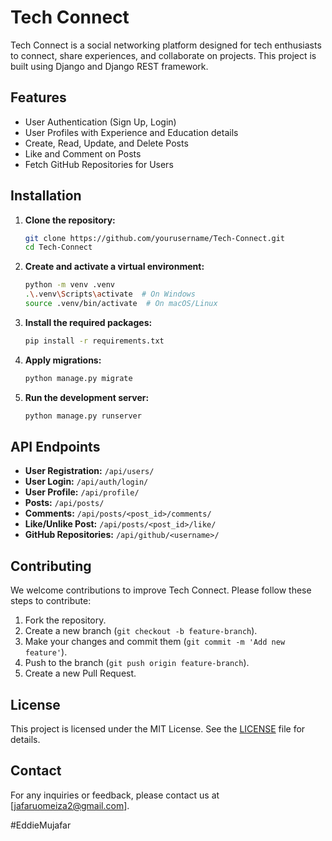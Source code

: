 
# Tech Connect

Tech Connect is a social networking platform designed for tech enthusiasts to connect, share experiences, and collaborate on projects. This project is built using Django and Django REST framework.

## Features

- User Authentication (Sign Up, Login)
- User Profiles with Experience and Education details
- Create, Read, Update, and Delete Posts
- Like and Comment on Posts
- Fetch GitHub Repositories for Users

## Installation

1. **Clone the repository:**
   ```sh
   git clone https://github.com/yourusername/Tech-Connect.git
   cd Tech-Connect
   ```

2. **Create and activate a virtual environment:**
   ```sh
   python -m venv .venv
   .\.venv\Scripts\activate  # On Windows
   source .venv/bin/activate  # On macOS/Linux
   ```

3. **Install the required packages:**
   ```sh
   pip install -r requirements.txt
   ```

4. **Apply migrations:**
   ```sh
   python manage.py migrate
   ```

5. **Run the development server:**
   ```sh
   python manage.py runserver
   ```

## API Endpoints

- **User Registration:** `/api/users/`
- **User Login:** `/api/auth/login/`
- **User Profile:** `/api/profile/`
- **Posts:** `/api/posts/`
- **Comments:** `/api/posts/<post_id>/comments/`
- **Like/Unlike Post:** `/api/posts/<post_id>/like/`
- **GitHub Repositories:** `/api/github/<username>/`

## Contributing

We welcome contributions to improve Tech Connect. Please follow these steps to contribute:

1. Fork the repository.
2. Create a new branch (`git checkout -b feature-branch`).
3. Make your changes and commit them (`git commit -m 'Add new feature'`).
4. Push to the branch (`git push origin feature-branch`).
5. Create a new Pull Request.

## License

This project is licensed under the MIT License. See the [LICENSE](LICENSE) file for details.

## Contact

For any inquiries or feedback, please contact us at [jafaruomeiza2@gmail.com].

#EddieMujafar